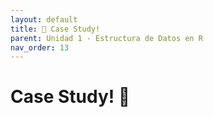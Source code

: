 ```yaml
---
layout: default
title: 📖 Case Study!
parent: Unidad 1 - Estructura de Datos en R
nav_order: 13
---
```


# Case Study! 📖
